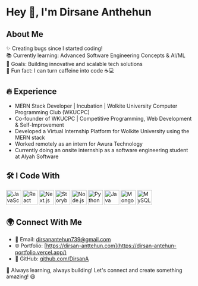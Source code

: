 # Hey 👋, I'm Dirsane Anthehun

## About Me
✨ Creating bugs since I started coding!<br>
📚 Currently learning: Advanced Software Engineering Concepts & AI/ML<br>
🎯 Goals: Building innovative and scalable tech solutions<br>
🎲 Fun fact: I can turn caffeine into code ☕💻

## 🔥 Experience
- MERN Stack Developer | Incubation | Wolkite University Computer Programming Club (WKUCPC)
- Co-founder of WKUCPC | Competitive Programming, Web Development & Self-Improvement
- Developed a Virtual Internship Platform for Wolkite University using the MERN stack
- Worked remotely as an intern for Awura Technology
- Currently doing an onsite internship as a software engineering student at Alyah Software

## 🛠️ I Code With
<div align="left">  
  <img src="https://cdn.jsdelivr.net/gh/devicons/devicon/icons/javascript/javascript-original.svg" height="40" alt="JavaScript" />   
  <img src="https://cdn.jsdelivr.net/gh/devicons/devicon/icons/react/react-original.svg" height="40" alt="React" />   
  <img src="https://cdn.jsdelivr.net/gh/devicons/devicon/icons/nextjs/nextjs-original.svg" height="40" alt="Next.js" />   
  <img src="https://cdn.jsdelivr.net/gh/devicons/devicon/icons/storybook/storybook-original.svg" height="40" alt="Storybook" />   
  <img src="https://cdn.jsdelivr.net/gh/devicons/devicon/icons/nodejs/nodejs-original.svg" height="40" alt="Node.js" />   
  <img src="https://cdn.jsdelivr.net/gh/devicons/devicon/icons/python/python-original.svg" height="40" alt="Python" />
  <img src="https://cdn.jsdelivr.net/gh/devicons/devicon/icons/java/java-original.svg" height="40" alt="Java" />
  <img src="https://cdn.jsdelivr.net/gh/devicons/devicon/icons/mongodb/mongodb-original.svg" height="40" alt="MongoDB" />
  <img src="https://cdn.jsdelivr.net/gh/devicons/devicon/icons/mysql/mysql-original.svg" height="40" alt="MySQL" />
</div>

## 🌍 Connect With Me
- 📧 Email: [dirsanantehun739@gmail.com](mailto:dirsanantehun739@gmail.com)
- 🌐 Portfolio: [https://dirsan-anttehun.com](https://dirsan-antehun-portfolio.vercel.app/)
- 💼 GitHub: [github.com/DirsanA](https://github.com/DirsanA)

🚀 Always learning, always building! Let's connect and create something amazing! 😃
